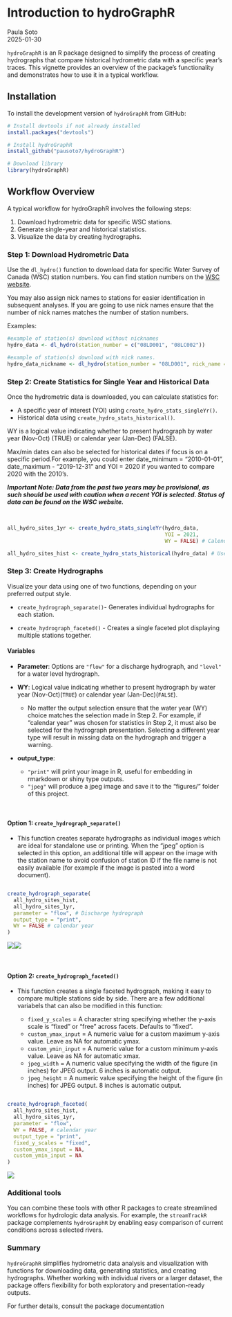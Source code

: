 Introduction to hydroGraphR
================
Paula Soto<br>
2025-01-30

`hydroGraphR` is an R package designed to simplify the process of
creating hydrographs that compare historical hydrometric data with a
specific year’s traces. This vignette provides an overview of the
package’s functionality and demonstrates how to use it in a typical
workflow.

## Installation

To install the development version of `hydroGraphR` from GitHub:

``` r
# Install devtools if not already installed
install.packages("devtools")

# Install hydroGraphR
install_github("pausoto7/hydroGraphR")

# Download library
library(hydroGraphR)
```

## Workflow Overview

A typical workflow for hydroGraphR involves the following steps:

1.  Download hydrometric data for specific WSC stations.
2.  Generate single-year and historical statistics.
3.  Visualize the data by creating hydrographs.

### Step 1: Download Hydrometric Data

Use the `dl_hydro()` function to download data for specific Water Survey
of Canada (WSC) station numbers. You can find station numbers on the
[WSC website](https://wateroffice.ec.gc.ca/search/real_time_e.html).

You may also assign nick names to stations for easier identification in
subsequent analyses. If you are going to use nick names ensure that the
number of nick names matches the number of station numbers.

Examples:

``` r
#example of station(s) download without nicknames
hydro_data <- dl_hydro(station_number = c("08LD001", "08LC002"))

#example of station(s) download with nick names. 
hydro_data_nickname <- dl_hydro(station_number = "08LD001", nick_name = "Adams River")
```

### Step 2: Create Statistics for Single Year and Historical Data

Once the hydrometric data is downloaded, you can calculate statistics
for:

- A specific year of interest (YOI) using
  `create_hydro_stats_singleYr()`.
- Historical data using `create_hydro_stats_historical()`.

WY is a logical value indicating whether to present hydrograph by water
year (Nov-Oct) (TRUE) or calendar year (Jan-Dec) (FALSE).

Max/min dates can also be selected for historical dates if focus is on a
specific period.For example, you could enter date_minimum =
“2010-01-01”, date_maximum - “2019-12-31” and YOI = 2020 if you wanted
to compare 2020 with the 2010’s.

***Important Note: Data from the past two years may be provisional, as
such should be used with caution when a recent YOI is selected. Status
of data can be found on the WSC website.***

<br>

``` r
all_hydro_sites_1yr <- create_hydro_stats_singleYr(hydro_data, 
                                                   YOI = 2021, 
                                                   WY = FALSE) # Calendar year

all_hydro_sites_hist <- create_hydro_stats_historical(hydro_data) # Use all available hydrometric data
```

### Step 3: Create Hydrographs

Visualize your data using one of two functions, depending on your
preferred output style.

- `create_hydrograph_separate()`- Generates individual hydrographs for
  each station.

- `create_hydrograph_faceted()` - Creates a single faceted plot
  displaying multiple stations together.

#### Variables

- **Parameter**: Options are `"flow"` for a discharge hydrograph, and
  `"level"` for a water level hydrograph.

- **WY**: Logical value indicating whether to present hydrograph by
  water year (Nov-Oct)(`TRUE`) or calendar year (Jan-Dec)(`FALSE`).

  - No matter the output selection ensure that the water year (WY)
    choice matches the selection made in Step 2. For example, if
    “calendar year” was chosen for statistics in Step 2, it must also be
    selected for the hydrograph presentation. Selecting a different year
    type will result in missing data on the hydrograph and trigger a
    warning.

- **output_type**:

  - `"print"` will print your image in R, useful for embedding in
    rmarkdown or shiny type outputs.
  - `"jpeg"` will produce a jpeg image and save it to the “figures/”
    folder of this project.

<br>

#### **Option 1**: `create_hydrograph_separate()`

- This function creates separate hydrographs as individual images which
  are ideal for standalone use or printing. When the “jpeg” option is
  selected in this option, an additional title will appear on the image
  with the station name to avoid confusion of station ID if the file
  name is not easily available (for example if the image is pasted into
  a word document).

``` r

create_hydrograph_separate(
  all_hydro_sites_hist,
  all_hydro_sites_1yr,
  parameter = "flow", # Discharge hydrograph
  output_type = "print",
  WY = FALSE # calendar year
)
```

![](README_files/figure-gfm/hydrographsep-1.png)<!-- -->![](README_files/figure-gfm/hydrographsep-2.png)<!-- -->
<br><br><br>

#### **Option 2**: `create_hydrograph_faceted()`

- This function creates a single faceted hydrograph, making it easy to
  compare multiple stations side by side. There are a few additional
  variabels that can also be modified in this function:

  - `fixed_y_scales` = A character string specifying whether the y-axis
    scale is “fixed” or “free” across facets. Defaults to “fixed”.
  - `custom_ymax_input` = A numeric value for a custom maximum y-axis
    value. Leave as NA for automatic ymax.
  - `custom_ymin_input` = A numeric value for a custom minimum y-axis
    value. Leave as NA for automatic xmax.
  - `jpeg_width` = A numeric value specifying the width of the figure
    (in inches) for JPEG output. 6 inches is automatic output.  
  - `jpeg_height` = A numeric value specifying the height of the figure
    (in inches) for JPEG output. 8 inches is automatic output.

``` r

create_hydrograph_faceted(
  all_hydro_sites_hist,
  all_hydro_sites_1yr,
  parameter = "flow",
  WY = FALSE, # calendar year
  output_type = "print", 
  fixed_y_scales = "fixed",
  custom_ymax_input = NA, 
  custom_ymin_input = NA
)
```

![](README_files/figure-gfm/hydrofacet-1.png)<!-- -->

### Additional tools

You can combine these tools with other R packages to create streamlined
workflows for hydrologic data analysis. For example, the `streamTrackR`
package complements `hydroGraphR` by enabling easy comparison of current
conditions across selected rivers.

### Summary

`hydroGraphR` simplifies hydrometric data analysis and visualization
with functions for downloading data, generating statistics, and creating
hydrographs. Whether working with individual rivers or a larger dataset,
the package offers flexibility for both exploratory and
presentation-ready outputs.

For further details, consult the package documentation
